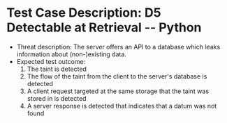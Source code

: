 # Test Case Description: D5 Detectable at Retrieval -- Python
- Threat description: The server offers an API to a database which leaks information about (non-)existing data.
- Expected test outcome:
  1. The taint is detected
  2. The flow of the taint from the client to the server's database is detected
  3. A client request targeted at the same storage that the taint was stored in is detected
  4. A server response is detected that indicates that a datum was not found
  